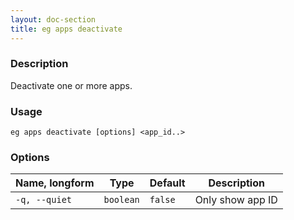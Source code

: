 ```yaml
---
layout: doc-section
title: eg apps deactivate
---
```


### Description

Deactivate one or more apps.

### Usage

```shell
eg apps deactivate [options] <app_id..>
```

### Options

| Name, longform | Type      | Default | Description      |
| ---            | ---       | ---     | ---              |
| `-q, --quiet`  | `boolean` | `false` | Only show app ID |

